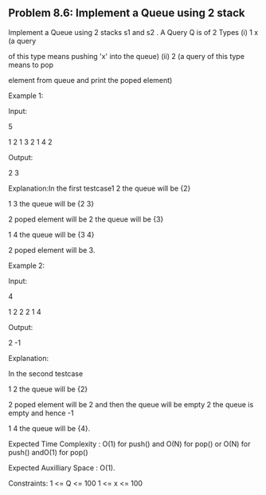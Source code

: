 <h2>Problem 8.6: Implement a Queue using 2 stack</h2>

Implement a Queue using 2 stacks s1 and s2 . A Query Q is of 2 Types (i) 1 x (a query

of this type means pushing 'x' into the queue) (ii) 2 (a query of this type means to pop

element from queue and print the poped element)

Example 1:

Input:

5

1 2 1 3 2 1 4 2

Output:

2 3

Explanation:In the first testcase1 2 the queue will be {2}

1 3 the queue will be {2 3}

2  poped element will be 2 the queue will be {3}

1 4 the queue will be {3 4}

2  poped element will be 3.

Example 2:

Input:

4

1 2 2 2 1 4

Output:

2 -1

Explanation:

In the second testcase

1 2 the queue will be {2}

2  poped element will be 2 and then the queue will be empty 2 the queue is empty and hence -1

1 4 the queue will be {4}.

Expected Time Complexity : O(1) for push() and O(N) for pop() or O(N) for push() andO(1) for pop()

Expected Auxilliary Space : O(1).

Constraints: 1 <= Q <= 100 1 <= x <= 100
